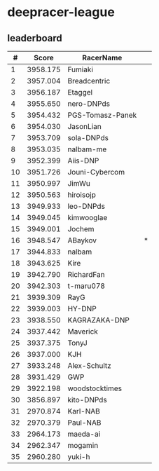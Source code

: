 # deepracer-league

## leaderboard

<!-- leaderboard -->
| # | Score | RacerName |   |
| - | ----- | --------- | - |
| 1 | 3958.175 | Fumiaki | |
| 2 | 3957.004 | Breadcentric | |
| 3 | 3956.187 | Etaggel | |
| 4 | 3955.650 | nero-DNPds | |
| 5 | 3954.432 | PGS-Tomasz-Panek | |
| 6 | 3954.030 | JasonLian | |
| 7 | 3953.709 | sola-DNPds | |
| 8 | 3953.035 | nalbam-me | |
| 9 | 3952.399 | Aiis-DNP | |
| 10 | 3951.726 | Jouni-Cybercom | |
| 11 | 3950.997 | JimWu | |
| 12 | 3950.563 | hiroisojp | |
| 13 | 3949.933 | leo-DNPds | |
| 14 | 3949.045 | kimwooglae | |
| 15 | 3949.001 | Jochem | |
| 16 | 3948.547 | ABaykov | * |
| 17 | 3944.833 | nalbam | |
| 18 | 3943.625 | Kire | |
| 19 | 3942.790 | RichardFan | |
| 20 | 3942.303 | t-maru078 | |
| 21 | 3939.309 | RayG | |
| 22 | 3939.003 | HY-DNP | |
| 23 | 3938.550 | KAGRAZAKA-DNP | |
| 24 | 3937.442 | Maverick | |
| 25 | 3937.375 | TonyJ | |
| 26 | 3937.000 | KJH | |
| 27 | 3933.248 | Alex-Schultz | |
| 28 | 3931.429 | GWP | |
| 29 | 3922.198 | woodstocktimes | |
| 30 | 3856.897 | kito-DNPds | |
| 31 | 2970.874 | Karl-NAB | |
| 32 | 2970.379 | Paul-NAB | |
| 33 | 2964.173 | maeda-ai | |
| 34 | 2962.347 | mogamin | |
| 35 | 2960.280 | yuki-h | |
